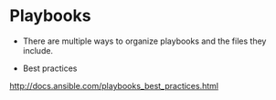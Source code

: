 Playbooks
===

- There are multiple ways to organize playbooks and the files they include.

- Best practices

http://docs.ansible.com/playbooks_best_practices.html
